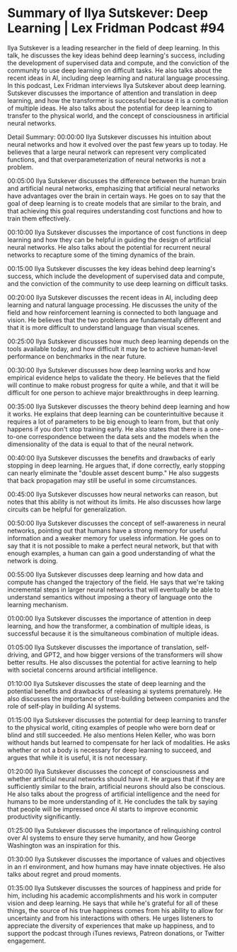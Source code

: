 # Summary of Ilya Sutskever: Deep Learning | Lex Fridman Podcast #94

Ilya Sutskever is a leading researcher in the field of deep learning. In this talk, he discusses the key ideas behind deep learning's success, including the development of supervised data and compute, and the conviction of the community to use deep learning on difficult tasks. He also talks about the recent ideas in AI, including deep learning and natural language processing.
In this podcast, Lex Fridman interviews Ilya Sutskever about deep learning. Sutskever discusses the importance of attention and translation in deep learning, and how the transformer is successful because it is a combination of multiple ideas. He also talks about the potential for deep learning to transfer to the physical world, and the concept of consciousness in artificial neural networks.

Detail Summary: 
00:00:00
Ilya Sutskever discusses his intuition about neural networks and how it evolved over the past few years up to today. He believes that a large neural network can represent very complicated functions, and that overparameterization of neural networks is not a problem.

00:05:00
Ilya Sutskever discusses the difference between the human brain and artificial neural networks, emphasizing that artificial neural networks have advantages over the brain in certain ways. He goes on to say that the goal of deep learning is to create models that are similar to the brain, and that achieving this goal requires understanding cost functions and how to train them effectively.

00:10:00
Ilya Sutskever discusses the importance of cost functions in deep learning and how they can be helpful in guiding the design of artificial neural networks. He also talks about the potential for recurrent neural networks to recapture some of the timing dynamics of the brain.

00:15:00
Ilya Sutskever discusses the key ideas behind deep learning's success, which include the development of supervised data and compute, and the conviction of the community to use deep learning on difficult tasks.

00:20:00
Ilya Sutskever discusses the recent ideas in AI, including deep learning and natural language processing. He discusses the unity of the field and how reinforcement learning is connected to both language and vision. He believes that the two problems are fundamentally different and that it is more difficult to understand language than visual scenes.

00:25:00
Ilya Sutskever discusses how much deep learning depends on the tools available today, and how difficult it may be to achieve human-level performance on benchmarks in the near future.

00:30:00
Ilya Sutskever discusses how deep learning works and how empirical evidence helps to validate the theory. He believes that the field will continue to make robust progress for quite a while, and that it will be difficult for one person to achieve major breakthroughs in deep learning.

00:35:00
Ilya Sutskever discusses the theory behind deep learning and how it works. He explains that deep learning can be counterintuitive because it requires a lot of parameters to be big enough to learn from, but that only happens if you don't stop training early. He also states that there is a one-to-one correspondence between the data sets and the models when the dimensionality of the data is equal to that of the neural network.

00:40:00
Ilya Sutskever discusses the benefits and drawbacks of early stopping in deep learning. He argues that, if done correctly, early stopping can nearly eliminate the "double asset descent bump." He also suggests that back propagation may still be useful in some circumstances.

00:45:00
Ilya Sutskever discusses how neural networks can reason, but notes that this ability is not without its limits. He also discusses how large circuits can be helpful for generalization.

00:50:00
Ilya Sutskever discusses the concept of self-awareness in neural networks, pointing out that humans have a strong memory for useful information and a weaker memory for useless information. He goes on to say that it is not possible to make a perfect neural network, but that with enough examples, a human can gain a good understanding of what the network is doing.

00:55:00
Ilya Sutskever discusses deep learning and how data and compute has changed the trajectory of the field. He says that we're taking incremental steps in larger neural networks that will eventually be able to understand semantics without imposing a theory of language onto the learning mechanism.

01:00:00
Ilya Sutskever discusses the importance of attention in deep learning, and how the transformer, a combination of multiple ideas, is successful because it is the simultaneous combination of multiple ideas.

01:05:00
Ilya Sutskever discusses the importance of translation, self-driving, and GPT2, and how bigger versions of the transformers will show better results. He also discusses the potential for active learning to help with societal concerns around artificial intelligence.

01:10:00
Ilya Sutskever discusses the state of deep learning and the potential benefits and drawbacks of releasing ai systems prematurely. He also discusses the importance of trust-building between companies and the role of self-play in building AI systems.

01:15:00
Ilya Sutskever discusses the potential for deep learning to transfer to the physical world, citing examples of people who were born deaf or blind and still succeeded. He also mentions Helen Keller, who was born without hands but learned to compensate for her lack of modalities. He asks whether or not a body is necessary for deep learning to succeed, and argues that while it is useful, it is not necessary.

01:20:00
Ilya Sutskever discusses the concept of consciousness and whether artificial neural networks should have it. He argues that if they are sufficiently similar to the brain, artificial neurons should also be conscious. He also talks about the progress of artificial intelligence and the need for humans to be more understanding of it. He concludes the talk by saying that people will be impressed once AI starts to improve economic productivity significantly.

01:25:00
Ilya Sutskever discusses the importance of relinquishing control over AI systems to ensure they serve humanity, and how George Washington was an inspiration for this.

01:30:00
Ilya Sutskever discusses the importance of values and objectives in an rl environment, and how humans may have innate objectives. He also talks about regret and proud moments.

01:35:00
Ilya Sutskever discusses the sources of happiness and pride for him, including his academic accomplishments and his work in computer vision and deep learning. He says that while he's grateful for all of these things, the source of his true happiness comes from his ability to allow for uncertainty and from his interactions with others. He urges listeners to appreciate the diversity of experiences that make up happiness, and to support the podcast through iTunes reviews, Patreon donations, or Twitter engagement.


